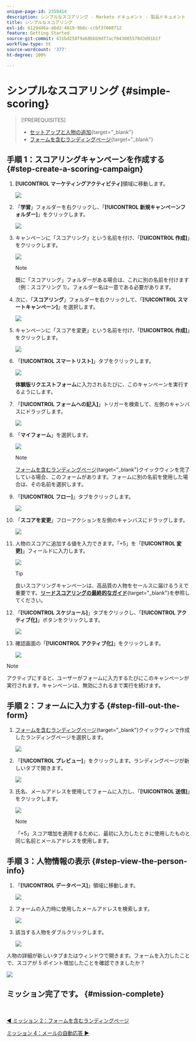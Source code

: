 ```yaml
---
unique-page-id: 2359414
description: シンプルなスコアリング - Marketo ドキュメント - 製品ドキュメント
title: シンプルなスコアリング
exl-id: 6129d46a-e6d2-4819-9b6c-ccbf37060712
feature: Getting Started
source-git-commit: 431bd258f9a68bbb9df7acf043085578d3d91b1f
workflow-type: ht
source-wordcount: '377'
ht-degree: 100%

---
```


# シンプルなスコアリング {#simple-scoring}

>[!PREREQUISITES]
>
>* [セットアップと人物の追加](/help/marketo/getting-started/quick-wins/get-set-up-and-add-a-person.md){target="_blank"}
>* [フォームを含むランディングページ](/help/marketo/getting-started/quick-wins/landing-page-with-a-form.md){target="_blank"}

## 手順 1：スコアリングキャンペーンを作成する {#step-create-a-scoring-campaign}

1. **[!UICONTROL マーケティングアクティビティ]**&#x200B;領域に移動します。

   ![](assets/simple-scoring-1.png)

1. 「**学習**」フォルダーを右クリックし、「**[!UICONTROL 新規キャンペーンフォルダー]**」をクリックします。

   ![](assets/simple-scoring-2.png)

1. キャンペーンに「スコアリング」という名前を付け、「**[!UICONTROL 作成]**」をクリックします。

   ![](assets/simple-scoring-3.png)

   >[!NOTE]
   >
   >既に「スコアリング」フォルダーがある場合は、これに別の名前を付けます（例：スコアリング 1）。フォルダー名は一意である必要があります。

1. 次に、「**スコアリング**」フォルダーを右クリックして、「**[!UICONTROL スマートキャンペーン]**」を選択します。

   ![](assets/simple-scoring-4.png)

1. キャンペーンに「スコアを変更」という名前を付け、「**[!UICONTROL 作成]**」をクリックします。

   ![](assets/simple-scoring-5.png)

1. 「**[!UICONTROL スマートリスト]**」タブをクリックします。

   ![](assets/simple-scoring-6.png)

   **体験版リクエストフォーム**&#x200B;に入力されるたびに、このキャンペーンを実行するようにします。

1. 「**[!UICONTROL フォームへの記入]**」トリガーを検索して、左側のキャンバスにドラッグします。

   ![](assets/simple-scoring-7.png)

1. 「**マイフォーム**」を選択します。

   ![](assets/simple-scoring-8.png)

   >[!NOTE]
   >
   >[フォームを含むランディングページ](/help/marketo/getting-started/quick-wins/landing-page-with-a-form.md){target="_blank"}クイックウィンを完了している場合、このフォームがあります。フォームに別の名前を使用した場合は、その名前を選択します。

1. 「**[!UICONTROL フロー]**」タブをクリックします。

   ![](assets/simple-scoring-9.png)

1. 「**スコアを変更**」フローアクションを左側のキャンバスにドラッグします。

   ![](assets/simple-scoring-10.png)

1. 人物のスコアに追加する値を入力できます。「+5」を「**[!UICONTROL 変更]**」フィールドに入力します。

   ![](assets/simple-scoring-11.png)

   >[!TIP]
   >
   >良いスコアリングキャンペーンは、高品質の人物をセールスに届けるうえで重要です。[**リードスコアリングの最終的なガイド**](https://www.marketo.com/definitive-guides/lead-scoring/){target="_blank"}を参照してください。

1. 「**[!UICONTROL スケジュール]**」タブをクリックし、「**[!UICONTROL アクティブ化]**」ボタンをクリックします。

   ![](assets/simple-scoring-12.png)

1. 確認画面の「**[!UICONTROL アクティブ化]**」をクリックします。

   ![](assets/simple-scoring-13.png)

>[!NOTE]
>
>アクティブにすると、ユーザーがフォームに入力するたびにこのキャンペーンが実行されます。キャンペーンは、無効にされるまで実行を続けます。

## 手順 2：フォームに入力する {#step-fill-out-the-form}

1. [フォームを含むランディングページ](/help/marketo/getting-started/quick-wins/landing-page-with-a-form.md){target="_blank"}クイックウィンで作成したランディングページを選択します。

   ![](assets/simple-scoring-14.png)

1. 「**[!UICONTROL プレビュー]**」をクリックします。ランディングページが新しいタブで開きます。

   ![](assets/simple-scoring-15.png)

1. 氏名、メールアドレスを使用してフォームに入力し、「**[!UICONTROL 送信]**」をクリックします。

   ![](assets/simple-scoring-16.png)

   >[!NOTE]
   >
   >「+5」スコア増加を適用するために、最初に入力したときに使用したものと同じ名前とメールアドレスを使用します。

## 手順 3：人物情報の表示 {#step-view-the-person-info}

1. 「**[!UICONTROL データベース]**」領域に移動します。

   ![](assets/simple-scoring-17.png)

1. フォームの入力時に使用したメールアドレスを検索します。

   ![](assets/simple-scoring-18.png)

1. 該当する人物をダブルクリックします。

   ![](assets/simple-scoring-19.png)

人物の詳細が新しいタブまたはウィンドウで開きます。フォームを入力したことで、スコアが 5 ポイント増加したことを確認できましたか？

![](assets/simple-scoring-20.png)

## ミッション完了です。 {#mission-complete}

<br>

[◄ ミッション 2：フォームを含むランディングページ](/help/marketo/getting-started/quick-wins/landing-page-with-a-form.md)

[ミッション 4：メールの自動応答 ►](/help/marketo/getting-started/quick-wins/email-auto-response.md)
